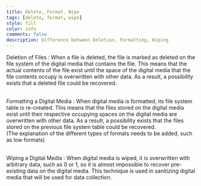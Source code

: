 ```yaml
---
title: Delete, Format, Wipe
tags: [delete, format, wipe]
style: fill
color: info
comments: false
description: Difference between Deletion, Formatting, Wiping
---
```


Deletion of Files
: When a file is deleted, the file is marked as deleted on the file system of the digital media that contains the file.
  This means that the actual contents of the file exist until the space of the digital media that the file contents occupy is overwritten with other data.
  As a result, a possibility exists that a deleted file could be recovered.<br><br>

Formatting a Digital Media
: When digital media is formatted, its file system table is re-created.
  This means that the files stored on the digital media exist until their respective occupying spaces on the digital media are overwritten with other data.
  As a result, a possibility exists that the files stored on the previous file system table could be recovered.<br>
  (The explanation of the different types of formats needs to be added, such as low formats)<br><br>

Wiping a Digital Media
: When digital media is wiped, it is overwritten with arbitrary data, such as 0 or 1, so it is almost impossible to recover pre-existing data on the digital media.
  This technique is used in sanitizing digital media that will be used for data collection.